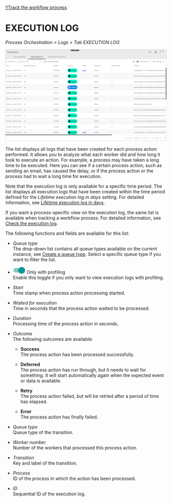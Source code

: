 [!!Track the workflow process](../Operation/09_TrackWorkflowProcess.md)

# EXECUTION LOG
<!---NEU Neues Kapitel-->
*Process Orchestration > Logs > Tab EXECUTION LOG*

![Execution log](../../Assets/Screenshots/ActindoWorkFlow/Logs/ExecutionLog.png "[Execution log]")

The list displays all logs that have been created for each process action performed. It allows you to analyze what each worker did and how long it took to execute an action. For example, a process may have taken a long time to be executed. Here you can see if a certain process action, such as sending an email, has caused the delay, or if the process action or the process had to wait a long time for execution.

Note that the execution log is only available for a specific time period. The list displays all execution logs that have been created within the time period defined for the *Lifetime execution log in days* setting. For detailed information, see [Lifetime execution log in days](./07a_Settings.md#lifetime-execution-log-in-days).  

If you want a process-specific view on the execution log, the same list is available when tracking a workflow process. For detailed information, see [Check the execution log](../Operation/09_TrackWorkflowProcess.md#check-the-execution-log).

The following functions and fields are available for this list:

- *Queue type*   
   The drop-down list contains all queue types available on the current instance, see [Create a queue type](../Integration/01_ConfigureQueueTypes.md#create-a-queue-type). Select a specific queue type if you want to filter the list. 

- ![Only with profiling](../../Assets/Icons/Toggle.png "[Only with profiling]") Only with profiling   
    Enable this toggle if you only want to view execution logs with profiling. <!---Noch nicht da:For detailed information, see [Profile](06d_Profile.md).-->

- *Start*   
   Time stamp when process action processing started.

- *Waited for execution*   
   Time in seconds that the process action waited to be processed.

- *Duration*    
   Processing time of the process action in seconds.

- *Outcome*    
   The following outcomes are available:

   - **Success**   
    The process action has been processed successfully.   

   - **Deferred**   
    The process action has run through, but it needs to wait for something. It will start automatically again when the expected event or data is available.  

   - **Retry**    
    The process action failed, but will be retried after a period of time has elapsed. 

   - **Error**   
    The process action has finally failed.
<!---zurzeit noch nicht aktiv
- *Profile*   
    Click the *Profile* link that was created for the action.   
    The run report is displayed in a new browser window. For detailed information, see [Profile](06d_Profile.md).-->

- *Queue type*   
   Queue type of the transition.

- *Worker number*   
   Number of the workers that processed this process action.
 
- *Transition*   
   Key and label of the transition.

- *Process*   
   ID of the process in which the action has been processed. <!--- Hallo Julian, Spalte ist leer, was sollte hier angezeigt werden? -->   
   
- *ID*   
   Sequential ID of the execution log.